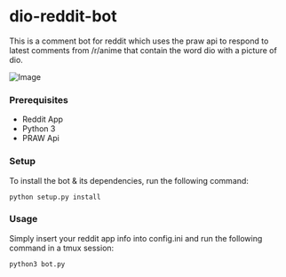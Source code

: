 # dio-reddit-bot

This is a comment bot for reddit which uses the praw api to respond to latest comments from /r/anime that contain the word dio with a picture of dio.

![Image](https://i.imgur.com/l60egHd.gif)
### Prerequisites
* Reddit App 
* Python 3
* PRAW Api

### Setup
To install the bot & its dependencies, run the following command:
```
python setup.py install
```

### Usage
Simply insert your reddit app info into config.ini and run the following command in a tmux session:
```
python3 bot.py